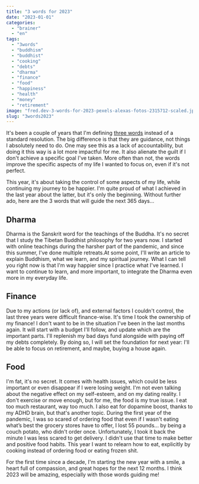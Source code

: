 ```yaml
---
title: "3 words for 2023"
date: "2023-01-01"
categories: 
  - "brainer"
  - "en"
tags: 
  - "3words"
  - "buddhism"
  - "buddhist"
  - "cooking"
  - "debts"
  - "dharma"
  - "finance"
  - "food"
  - "happiness"
  - "health"
  - "money"
  - "retirement"
image: "fred.dev-3-words-for-2023-pexels-alexas-fotos-2315712-scaled.jpg"
slug: "3words2023"
---
```


It's been a couple of years that I'm defining [three words](https://fred.dev/tag/3words/) instead of a standard resolution. The big difference is that they are guidance, not things I absolutely need to do. One may see this as a lack of accountability, but doing it this way is a lot more impactful for me. It also alienate the guilt if I don't achieve a specific goal I've taken. More often than not, the words improve the specific aspects of my life I wanted to focus on, even if it's not perfect.

This year, it's about taking the control of some aspects of my life, while continuing my journey to be happier. I'm quite proud of what I achieved in the last year about the latter, but it's only the beginning. Without further ado, here are the 3 words that will guide the next 365 days...

## Dharma

Dharma is the Sanskrit word for the teachings of the Buddha. It's no secret that I study the Tibetan Buddhist philosophy for two years now. I started with online teachings during the harsher part of the pandemic, and since this summer, I've done multiple retreats.At some point, I'll write an article to explain Buddhism, what we learn, and my spiritual journey. What I can tell you right now is that I'm way happier since I practice what I've learned. I want to continue to learn, and more important, to integrate the Dharma even more in my everyday life.

## Finance

Due to my actions (or lack of), and external factors I couldn't control, the last three years were difficult finance-wise. It's time I took the ownership of my finance! I don't want to be in the situation I've been in the last months again. It will start with a budget I'll follow, and update which are the important parts. I'll replenish my bad days fund alongside with paying off my debts completely. By doing so, I will set the foundation for next year: I'll be able to focus on retirement, and maybe, buying a house again.

## Food

I'm fat, it's no secret. It comes with health issues, which could be less important or even disappear if I were losing weight. I'm not even talking about the negative effect on my self-esteem, and on my dating reality. I don't exercise or move enough, but for me, the food is my true issue. I eat too much restaurant, way too much. I also eat for dopamine boost, thanks to my ADHD brain, but that's another topic. During the first year of the pandemic, I was so scared of ordering food that even if I wasn't eating what’s best the grocery stores have to offer, I lost 55 pounds... by being a couch potato, who didn't order once. Unfortunately, I took it back the minute I was less scared to get delivery. I didn't use that time to make better and positive food habits. This year I want to relearn how to eat, explicitly by cooking instead of ordering food or eating frozen shit.

For the first time since a decade, I'm starting the new year with a smile, a heart full of compassion, and great hopes for the next 12 months. I think 2023 will be amazing, especially with those words guiding me!
